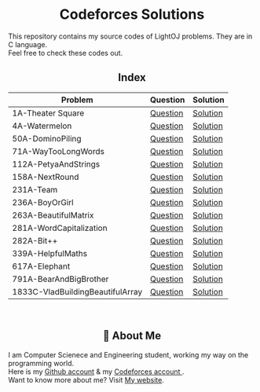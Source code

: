 <div align="center">

# Codeforces Solutions
</div>

This repository contains my source codes of LightOJ problems. They are in C language.  
Feel free to check these codes out.

<div align="center">

## Index

| Problem       | Question                           | Solution                                       |
| --------------| -----------------------------------|-----------------------------------------------|
| 1A-Theater Square | [Question]() | [Solution]()
| 4A-Watermelon | [Question]() | [Solution]()
| 50A-DominoPiling | [Question]() | [Solution]()
| 71A-WayTooLongWords | [Question]() | [Solution]()
| 112A-PetyaAndStrings | [Question]() | [Solution]()
| 158A-NextRound | [Question]() | [Solution]()
| 231A-Team | [Question]() | [Solution]()
| 236A-BoyOrGirl | [Question]() | [Solution]() 
| 263A-BeautifulMatrix | [Question]() | [Solution]()
| 281A-WordCapitalization | [Question]() | [Solution]()
| 282A-Bit++ | [Question]() | [Solution]()
| 339A-HelpfulMaths | [Question]() | [Solution]()
| 617A-Elephant | [Question]() | [Solution]()
| 791A-BearAndBigBrother | [Question]() | [Solution]()
| 1833C-VladBuildingBeautifulArray | [Question]() | [Solution]()


<br> 

## 🚀 About Me
</div>

I am Computer Scienece and Engineering student, working my way on the programming world.  
Here is my [Github account](https://github.com/ShazidMashrafi) & my [Codeforces account ](https://codeforces.com/shazid456).  
Want to know more about me? Visit [My website](https://shazidmashrafi.com).  